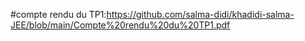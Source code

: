 #compte rendu du TP1:https://github.com/salma-didi/khadidi-salma-JEE/blob/main/Compte%20rendu%20du%20TP1.pdf
